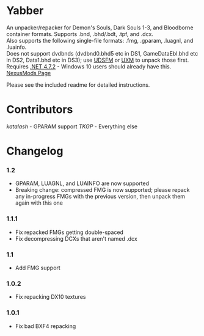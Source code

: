 # Yabber
An unpacker/repacker for Demon's Souls, Dark Souls 1-3, and Bloodborne container formats. Supports .bnd, .bhd/.bdt, .tpf, and .dcx.  
Also supports the following single-file formats: .fmg, .gparam, .luagnl, and .luainfo.  
Does not support dvdbnds (dvdbnd0.bhd5 etc in DS1, GameDataEbl.bhd etc in DS2, Data1.bhd etc in DS3); use [UDSFM](https://www.nexusmods.com/darksouls/mods/1304) or [UXM](https://www.nexusmods.com/darksouls3/mods/286) to unpack those first.  
Requires [.NET 4.7.2](https://www.microsoft.com/net/download/thank-you/net472) - Windows 10 users should already have this.  
[NexusMods Page](https://www.nexusmods.com/darksouls3/mods/305)  

Please see the included readme for detailed instructions.

# Contributors
*katalash* - GPARAM support
*TKGP* - Everything else

# Changelog
### 1.2
* GPARAM, LUAGNL, and LUAINFO are now supported
* Breaking change: compressed FMG is now supported; please repack any in-progress FMGs with the previous version, then unpack them again with this one

### 1.1.1
* Fix repacked FMGs getting double-spaced
* Fix decompressing DCXs that aren't named .dcx

### 1.1
* Add FMG support

### 1.0.2
* Fix repacking DX10 textures

### 1.0.1
* Fix bad BXF4 repacking